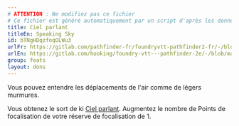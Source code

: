 ```yaml
---
# ATTENTION : Ne modifiez pas ce fichier
# Ce fichier est généré automatiquement par un script d'après les données du module Foundry VTT officiel et de sa traduction
title: Ciel parlant
titleEn: Speaking Sky
id: bTNgHDqzfoqOLWu3
urlFr: https://gitlab.com/pathfinder-fr/foundryvtt-pathfinder2-fr/-/blob/master/data/feats/bTNgHDqzfoqOLWu3.htm
urlEn: https://gitlab.com/hooking/foundry-vtt---pathfinder-2e/-/blob/master/packs/data/feats.db/speaking-sky.json
group: feats
layout: dons
---
```

Vous pouvez entendre les déplacements de l'air comme de légers murmures.

Vous obtenez le sort de ki [Ciel parlant](../spells/ciel-parlant.md). Augmentez le nombre de Points de focalisation de votre réserve de focalisation de 1.


